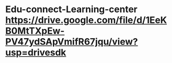# Edu-connect-Learning-center https://drive.google.com/file/d/1EeKB0MtTXpEw-PV47ydSApVmifR67jqu/view?usp=drivesdk
